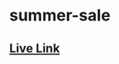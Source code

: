 # summer-sale

## [Live Link]([https://classroom.github.com/a/uicCJkDQ](https://summer-sale-maha609im.netlify.app/))
